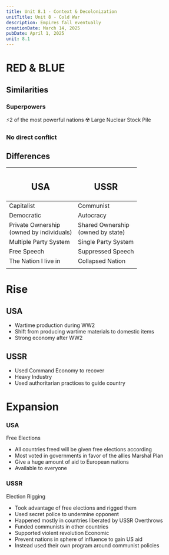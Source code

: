 ```yaml
---
title: Unit 8.1 - Context & Decolonization
unitTitle: Unit 8 - Cold War
description: Empires fall eventually
creationDate: March 14, 2025
pubDate: April 1, 2025
unit: 8.1
---
```

# RED & BLUE

## Similarities

### Superpowers

⚡2 of the most powerful nations
☢️ Large Nuclear Stock Pile

### No direct conflict

## Differences

| <h2>USA</h2>                                | <h2>USSR</h2>                         |
| ------------------------------------------- | ------------------------------------- |
| Capitalist                                  | Communist                             |
| Democratic                                  | Autocracy                             |
| Private Ownership<br>(owned by individuals) | Shared Ownership <br>(owned by state) |
| Multiple Party System                       | Single Party System                   |
| Free Speech                                 | Suppressed Speech                     |
| The Nation I live in<br>                    | Collapsed Nation                      |
|                                             |                                       |

# Rise

## USA

- Wartime production during WW2
- Shift from producing wartime materials to domestic items
- Strong economy after WW2

## USSR

- Used Command Economy to recover
- Heavy Industry
- Used authoritarian practices to guide country

# Expansion

### USA

Free Elections

- All countries freed will be given free elections according
- Most voted in governments in favor of the allies
Marshal Plan
- Give a huge amount of aid to European nations
- Available to everyone

### USSR

Election Rigging

- Took advantage of free elections and rigged them
- Used secret police to undermine opponent
- Happened mostly in countries liberated by USSR
Overthrows
- Funded communists in other countries
- Supported violent revolution
Economic
- Prevent nations in sphere of influence to gain US aid
- Instead used their own program around communist policies
